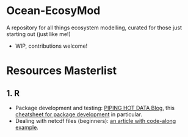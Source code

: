 # Ocean-EcosyMod
A repository for all things ecosystem modelling, curated for those just starting out (just like me!) 
- WIP, contributions welcome!

# Resources Masterlist
## 1. R
- Package development and testing: [PIPING HOT DATA Blog](https://www.pipinghotdata.com/posts/2021-11-23-getting-started-with-unit-testing-in-r/), this [cheatsheet for package development](https://rklopotek.blog.uksw.edu.pl/files/2017/09/package-development.pdf) in particular.
- Dealing with netcdf files (beginners): [an article with code-along example](https://towardsdatascience.com/how-to-crack-open-netcdf-files-in-r-and-extract-data-as-time-series-24107b70dcd).
